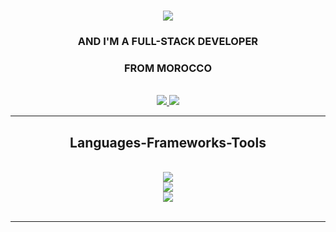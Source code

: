 <h1 align="center">
    <img src="https://readme-typing-svg.herokuapp.com/?font=Righteous&size=35&center=true&vCenter=true&width=500&height=70&duration=4000&lines=Hi+There!+👋;+I'm+Houdaifa+Bahou!;" />
</h1>

<h3 align="center">AND I'M A FULL-STACK DEVELOPER</h3>
<h3 align="center">FROM MOROCCO</h3>

<br/>
 
<div align="center">
  <a href="https://www.linkedin.com/in/houdaifa-bahou" target="_blank">
    <img src="https://img.shields.io/badge/LinkedIn-0077B5?style=for-the-badge&logo=linkedin&logoColor=white" target="_blank" />
  </a>
  <a href="https://bahouhoudaifas-portfolio.netlify.app/" target="_blank">
     <img src="https://img.shields.io/badge/Portfolio-FF5722?style=for-the-badge&logo=todoist&logoColor=white" target="_blank" /> <!-- sqlite, safari, google-chrome are other good icon options -->
  </a>
</div>

 <hr/>
 
<h2 align="center">Languages-Frameworks-Tools</h2>
<br/>
<div align="center">
    <img src="https://skillicons.dev/icons?i=html,css,javascript,python,php,c#" /><br>
    <img src="https://skillicons.dev/icons?i=laravel,react,nodejs,bootstrap,tailwind,mongodb,mysql" /><br>
    <img src="https://skillicons.dev/icons?i=vscode,github,gitlab,figma,git" />
</div>

<br/>
<hr/>
